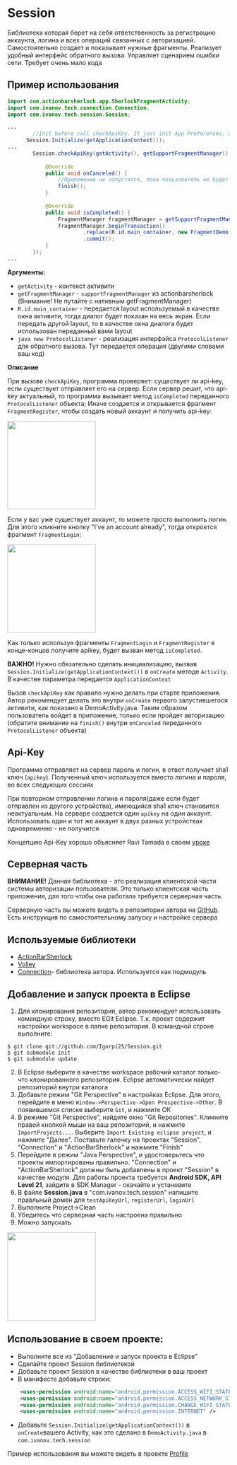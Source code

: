 Session
=======

Библиотека которая берет на себя ответственность за регистрацию аккаунта, логина и всех операций связанных с авторизацией. Самостоятельно создает и показывает нужные фрагменты. Реализует удобный интерфейс обратного вызова. Управляет сценарием ошибки сети. Требует очень мало кода


Пример использования
--------------------

```java
import com.actionbarsherlock.app.SherlockFragmentActivity;
import com.ivanov.tech.connection.Connection;
import com.ivanov.tech.session.Session;
```

```java
...
    	//Init before call checkApiKey. It just init App Preferences, where are stored api-key and user_id
      Session.Initialize(getApplicationContext());
...        
    	Session.checkApiKey(getActivity(), getSupportFragmentManager(), R.id.main_container, new Connection.ProtocolListener() {
			
			@Override
			public void onCanceled() {
				//Приложение не запустится, пока пользователь не будет авторизован
				finish();
			}
			
			@Override
			public void isCompleted() {
				FragmentManager fragmentManager = getSupportFragmentManager();
		        fragmentManager.beginTransaction()
		                .replace(R.id.main_container, new FragmentDemo())
		                .commit();		
			}
		});
...	
```
**Аргументы:**
* `getActivity` - контекст активити
* `getFragmentManager` - `supportFragmentManager` из actionbarsherlock (Внимание! Не путайте с нативным getFragmentManager)
* `R.id.main_container` - передается layout используемый в качестве окна активити, тогда диалог будет показан на весь экран. Если передать другой layout, то в качестве окна диалога будет использован переданный вами layout
* ```java new ProtocolListener``` - реализация интерфэйса `ProtocolListener` для обратного вызова. Тут передается операция (другими словами ваш код)

**Описание**

При вызове `checkApiKey`, программа проверяет: существует ли api-key, если существует отправляет его на сервер. Если сервер решит, что api-key актуальный, то программа вызывает метод `isCompleted` переданного `ProtocolListener` объекта; 
Иначе создается и открывается фрагмент `FragmentRegister`, чтобы создать новый аккаунт и получить api-key:

<img src="screenshot_FragmentRegister.png" width="200">

Если у вас уже существует аккаунт, то можете просто выполнить логин. Для этого кликните кнопку "I've an account already", тогда откроется фрагмент `FragmentLogin`:

<img src="screenshot_FragmentLogin.png" width="200">

Как только используя фрагменты `FragmentLogin` и `FragmentRegister` в конце-концов получите apikey, будет вызван метод `isCompleted`.

**ВАЖНО!** Нужно обязательно сделать инициализацию, вызвав `Session.Initialize(getApplicationContext())` в `onCreate` методе `Activity`. В качестве параметра передается `ApplicationContext`

Вызов `checkApiKey` как правило нужно делать при старте приложения. Автор рекомендует делать это внутри `onCreate` первого запустившегося активити, как показано в DemoActivity.java. Таким образом пользователь войдет в приложение, только если пройдет авторизацию (обратите внимание на `finish()` внутри `onCanceled` переданного `ProtocolListener` объекта)

Api-Key
----------------
Программа отправляет на сервер пароль и логин, в ответ получает sha1 ключ (`apikey`). Полученный ключ используется вместо логина и пароля, во всех следующих сессиях 

При повторном отправлении логина и пароля(даже если будет отправлен из другого устройства), имеющийся sha1 ключ становится неактуальным. На сервере создается один `apikey` на один аккаунт. Использовать один и тот же аккаунт в двух разных устройствах одновременно - не получится

Концепцию Api-Key хорошо объясняет Ravi Tamada в своем [уроке][7]

Серверная часть
---------------
**ВНИМАНИЕ!** Данная библиотека - это реализация клиентской части системы авторизации пользователя. Это только клиентская часть приложения, для того чтобы она работала требуется серверная часть.

Серверную часть вы можете видеть в репозитории автора на [GitHub][4]. Есть инструкция по самостоятельному запуску и настройке сервера

Используемые библиотеки
-----------------------

* [ActionBarSherlock][1]
* [Volley][2]
* [Connection][3]- библиотека автора. Используется как подмодуль

Добавление и запуск проекта в Eclipse
-------------------------------------

1. Для клонирования репозитория, автор рекомендует использовать командную строку, вместо EGit Eclipse. Т.к. проект содержит настройки workspace в папке репозитория. В командной строке выполните:
```
$ git clone git://github.com/Igorpi25/Session.git
$ git submodule init
$ git submodule update
```
2. В Eclipse выберите в качестве workspace рабочий каталог только-что клонированного репозитория. Eclipse автоматически найдет репозиторий внутри каталога
3. Добавьте режим "Git Perspective" в настройках Eclipse. Для этого, перейдите в меню `Window->Perspective->Open Prespective->Other`. В появившемся списке выберите `Git`, и нажмите ОК
4. В режиме "Git Perspective", найдите окно "Git Repositories". Кликните правой кнопкой мыши на ваш репозиторий, и нажмите `ImportProjects...`. Выберите `Import Existing eclipse project`, и нажмите "Далее". Поставьте галочку на проектах "Session", "Connection" и "ActionBarSherlock" и нажмите "Finish"
5. Перейдите в режим "Java Perspective", и удостоверьтесь что проекты импортированы правильно. "Connection" и "ActionBarSherlock" должны быть добавлены в проект "Session" в качестве модуля. Для работы проекта требуется **Android SDK, API Level 21**, зайдите в SDK Manager - скачайте и установите
6. В файле **Session.java** в "com.ivanov.tech.session" напишите правльный домен для `testApiKeyUrl`, `registerUrl`, `loginUrl`
7. Выполните Project->Clean
8. Убедитесь что серверная часть настроена правильно
8. Можно запускать

<img src="screenshot_FragmentDemo.png" width="200">

Использование в своем проекте:
------------------------------
* Выполните все из "Добавление и запуск проекта в Eclipse"
* Сделайте проект Session библиотекой
* Добавьте проект Session в качестве библиотеки в ваш проект
* В манифесте добавьте строки:
```xml	
	<uses-permission android:name="android.permission.ACCESS_WIFI_STATE" />
	<uses-permission android:name="android.permission.ACCESS_NETWORK_STATE" />
	<uses-permission android:name="android.permission.CHANGE_WIFI_STATE" />
	<uses-permission android:name="android.permission.INTERNET" />
```
* Добавьте `Session.Initialize(getApplicationContext())` в `onCreate`вашего Activity, как это сделано в `DemoActivity.java` в `com.ivanov.tech.session` 

Пример использования вы можете видеть в проекте [Profile][6]

[1]: http://actionbarsherlock.com/
[2]: https://github.com/mcxiaoke/android-volley
[3]: https://github.com/Igorpi25/Connection
[4]: https://github.com/Igorpi25/Server
[5]: https://git-scm.com/book/en/v2/Git-Tools-Submodules/
[6]: https://github.com/Igorpi25/Profile
[7]: http://www.androidhive.info/2014/01/how-to-create-rest-api-for-android-app-using-php-slim-and-mysql-day-12-2/
